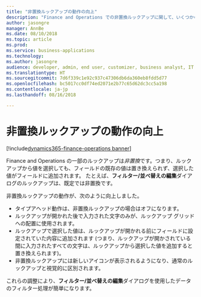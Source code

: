 ```yaml
---
title: "非置換ルックアップの動作の向上"
description: "Finance and Operations での非置換ルックアップに関して、いくつかの機能向上が行われています。"
author: jasongre
manager: AnnBe
ms.date: 08/10/2018
ms.topic: article
ms.prod: 
ms.service: business-applications
ms.technology: 
ms.author: jasongre
audience: developer, admin, end user, customizer, business analyst, IT pro
ms.translationtype: HT
ms.sourcegitcommit: 7d6f339c1e92c937c47306db6da360eb8fdd5d77
ms.openlocfilehash: bc5017cc0df74ed2071e2b77c65d62dc3cc5a198
ms.contentlocale: ja-jp
ms.lasthandoff: 08/16/2018

---
```


# <a name="improved-behavior-of-non-replacing-lookups"></a>非置換ルックアップの動作の向上

[!include[dynamics365-finance-operations banner](../includes/dynamics365-finance-operations.md)]

Finance and Operations の一部のルックアップは*非置換*です。つまり、ルックアップから値を選択しても、フィールドの既存の値は置き換えられず、選択した値がフィールドに追加されます。 たとえば、**フィルター/並べ替えの編集**ダイアログのルックアップは、既定では非置換です。  

非置換ルックアップの動作が、次のように向上しました。 
- タイプアヘッド動作は、非置換ルックアップの場合はオフになります。 
- ルックアップが開かれた後で入力された文字のみが、ルックアップ グリッドへの配置に使用されます。
- ルックアップで選択した値は、ルックアップが開かれる前にフィールドに設定されていた内容に追加されます (つまり、ルックアップが開かされている間に入力されたすべての文字は、ルックアップから選択した値を追加すると置き換えられます)。  
- 非置換ルックアップには新しいアイコンが表示されるようになり、通常のルックアップと視覚的に区別されます。

これらの調整により、**フィルター/並べ替えの編集**ダイアログを使用したデータのフィルター処理が簡単になります。

